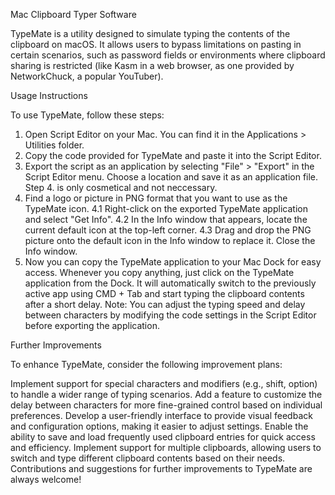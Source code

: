 Mac Clipboard Typer Software

TypeMate is a utility designed to simulate typing the contents of the clipboard on macOS. It allows users to bypass limitations on pasting in certain scenarios, such as password fields or environments where clipboard sharing is restricted (like Kasm in a web browser, as one provided by NetworkChuck, a popular YouTuber).

Usage Instructions

To use TypeMate, follow these steps:

1. Open Script Editor on your Mac. You can find it in the Applications > Utilities folder.
2. Copy the code provided for TypeMate and paste it into the Script Editor.
3. Export the script as an application by selecting "File" > "Export" in the Script Editor menu. Choose a location and save it as an application file.
Step 4. is only cosmetical and not neccessary.
4. Find a logo or picture in PNG format that you want to use as the TypeMate icon.
4.1 Right-click on the exported TypeMate application and select "Get Info".
4.2 In the Info window that appears, locate the current default icon at the top-left corner.
4.3 Drag and drop the PNG picture onto the default icon in the Info window to replace it. Close the Info window.
5. Now you can copy the TypeMate application to your Mac Dock for easy access.
Whenever you copy anything, just click on the TypeMate application from the Dock. It will automatically switch to the previously active app using CMD + Tab and start typing the clipboard contents after a short delay.
Note: You can adjust the typing speed and delay between characters by modifying the code settings in the Script Editor before exporting the application.

Further Improvements

To enhance TypeMate, consider the following improvement plans:

Implement support for special characters and modifiers (e.g., shift, option) to handle a wider range of typing scenarios.
Add a feature to customize the delay between characters for more fine-grained control based on individual preferences.
Develop a user-friendly interface to provide visual feedback and configuration options, making it easier to adjust settings.
Enable the ability to save and load frequently used clipboard entries for quick access and efficiency.
Implement support for multiple clipboards, allowing users to switch and type different clipboard contents based on their needs.
Contributions and suggestions for further improvements to TypeMate are always welcome!
